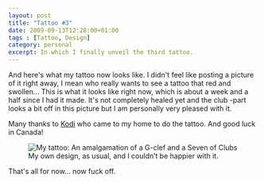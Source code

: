 ```yaml
---
layout: post
title: "Tattoo #3"
date: 2009-09-13T12:28:00+01:00
tags : [Tattoo, Design]
category: personal
excerpt: In which I finally unveil the third tattoo.
---
```

And here's what my tattoo now looks like. I didn't feel like posting a picture of it right away, I mean who really wants to see a tattoo that red and swollen... This is what it looks like right now, which is about a week and a half since I had it made. It's not completely healed yet and the club -part looks a bit off in this picture but I am personally very pleased with it.

Many thanks to [Kodi][fist] who came to my home to do the tattoo. And good luck in Canada!

<div>
<figure>
	<img src="../../../../assets/posts/2009/september/tattoo-no-3/S503248asd3.jpg" alt="My tattoo: An amalgamation of a G-clef and a Seven of Clubs">
	<figcaption>My own design, as usual, and I couldn’t be happier with it.</figcaption>
</figure>
</div>

That's all for now... now fuck off.

[fist]: http://fistofneedles.com/